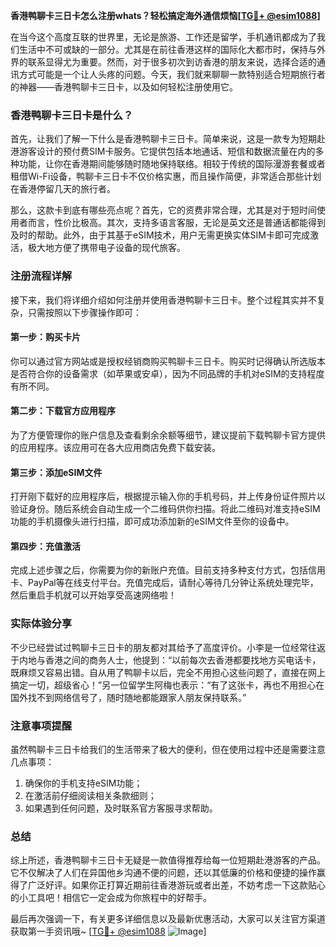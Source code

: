 **香港鸭聊卡三日卡怎么注册whats？轻松搞定海外通信烦恼[[TG💪+ @esim1088](https://t.me/s/esim1088)]**

在当今这个高度互联的世界里，无论是旅游、工作还是留学，手机通讯都成为了我们生活中不可或缺的一部分。尤其是在前往香港这样的国际化大都市时，保持与外界的联系显得尤为重要。然而，对于很多初次到访香港的朋友来说，选择合适的通讯方式可能是一个让人头疼的问题。今天，我们就来聊聊一款特别适合短期旅行者的神器——香港鸭聊卡三日卡，以及如何轻松注册使用它。

### 香港鸭聊卡三日卡是什么？

首先，让我们了解一下什么是香港鸭聊卡三日卡。简单来说，这是一款专为短期赴港游客设计的预付费SIM卡服务。它提供包括本地通话、短信和数据流量在内的多种功能，让你在香港期间能够随时随地保持联络。相较于传统的国际漫游套餐或者租借Wi-Fi设备，鸭聊卡三日卡不仅价格实惠，而且操作简便，非常适合那些计划在香港停留几天的旅行者。

那么，这款卡到底有哪些亮点呢？首先，它的资费非常合理，尤其是对于短时间使用者而言，性价比极高。其次，支持多语言客服，无论是英文还是普通话都能得到及时的帮助。此外，由于其基于eSIM技术，用户无需更换实体SIM卡即可完成激活，极大地方便了携带电子设备的现代旅客。

### 注册流程详解

接下来，我们将详细介绍如何注册并使用香港鸭聊卡三日卡。整个过程其实并不复杂，只需按照以下步骤操作即可：

#### 第一步：购买卡片
你可以通过官方网站或是授权经销商购买鸭聊卡三日卡。购买时记得确认所选版本是否符合你的设备需求（如苹果或安卓），因为不同品牌的手机对eSIM的支持程度有所不同。

#### 第二步：下载官方应用程序
为了方便管理你的账户信息及查看剩余余额等细节，建议提前下载鸭聊卡官方提供的应用程序。该应用可在各大应用商店免费下载安装。

#### 第三步：添加eSIM文件
打开刚下载好的应用程序后，根据提示输入你的手机号码，并上传身份证件照片以验证身份。随后系统会自动生成一个二维码供你扫描。将此二维码对准支持eSIM功能的手机摄像头进行扫描，即可成功添加新的eSIM文件至你的设备中。

#### 第四步：充值激活
完成上述步骤之后，你需要为你的新账户充值。目前支持多种支付方式，包括信用卡、PayPal等在线支付平台。充值完成后，请耐心等待几分钟让系统处理完毕，然后重启手机就可以开始享受高速网络啦！

### 实际体验分享

不少已经尝试过鸭聊卡三日卡的朋友都对其给予了高度评价。小李是一位经常往返于内地与香港之间的商务人士，他提到：“以前每次去香港都要找地方买电话卡，既麻烦又容易出错。自从用了鸭聊卡以后，完全不用担心这些问题了，直接在网上搞定一切，超级省心！”另一位留学生阿梅也表示：“有了这张卡，再也不用担心在国外找不到网络信号了，随时随地都能跟家人朋友保持联系。”

### 注意事项提醒

虽然鸭聊卡三日卡给我们的生活带来了极大的便利，但在使用过程中还是需要注意几点事项：
1. 确保你的手机支持eSIM功能；
2. 在激活前仔细阅读相关条款细则；
3. 如果遇到任何问题，及时联系官方客服寻求帮助。

### 总结

综上所述，香港鸭聊卡三日卡无疑是一款值得推荐给每一位短期赴港游客的产品。它不仅解决了人们在异国他乡沟通不便的问题，还以其低廉的价格和便捷的操作赢得了广泛好评。如果你正打算近期前往香港游玩或者出差，不妨考虑一下这款贴心的小工具吧！相信它一定会成为你旅程中的好帮手。

最后再次强调一下，有关更多详细信息以及最新优惠活动，大家可以关注官方渠道获取第一手资讯哦~ [[TG💪+ @esim1088](https://t.me/s/esim1088) ![Image](https://i.postimg.cc/4NQfJmqS/Snipaste-2025-05-13-00-14-12.png)]